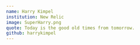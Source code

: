 ```yaml
---
name: Harry Kimpel
institution: New Relic
image: SuperHarry.png
quote: Today is the good old times from tomorrow.
github: harrykimpel
---
```

